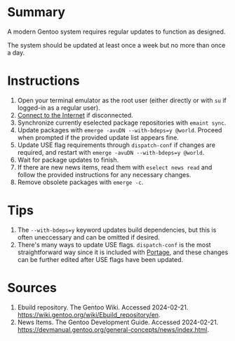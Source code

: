 # Summary

A modern Gentoo system requires regular updates to function as designed.

The system should be updated at least once a week but no more than once a day.

# Instructions

1. Open your terminal emulator as the root user (either directly or with `su` if logged-in as a regular user).
2. [Connect to the Internet](https://wiki.gentoo.org/wiki/Handbook:AMD64/Installation/Networking) if disconnected.
3. Synchronize currently eselected package repositories with `emaint sync`.
4. Update packages with `emerge -avuDN --with-bdeps=y @world`. Proceed when prompted if the provided update list appears fine.
5. Update USE flag requirements through `dispatch-conf` if changes are required, and restart with `emerge -avuDN --with-bdeps=y @world`.
6. Wait for package updates to finish.
7. If there are new news items, read them with `eselect news read` and follow the provided instructions for any necessary changes.
8. Remove obsolete packages with `emerge -c`.

# Tips

1. The `--with-bdeps=y` keyword updates build dependencies, but this is often uneccessary and can be omitted if desired.
2. There's many ways to update USE flags. `dispatch-conf` is the most straightforward way since it is included with [Portage](https://wiki.gentoo.org/wiki/Portage), and these changes can be further edited after USE flags have been updated.

# Sources

1. Ebuild repository. The Gentoo Wiki. Accessed 2024-02-21. https://wiki.gentoo.org/wiki/Ebuild_repository/en.
2. News Items. The Gentoo Development Guide. Accessed 2024-02-21. https://devmanual.gentoo.org/general-concepts/news/index.html.
